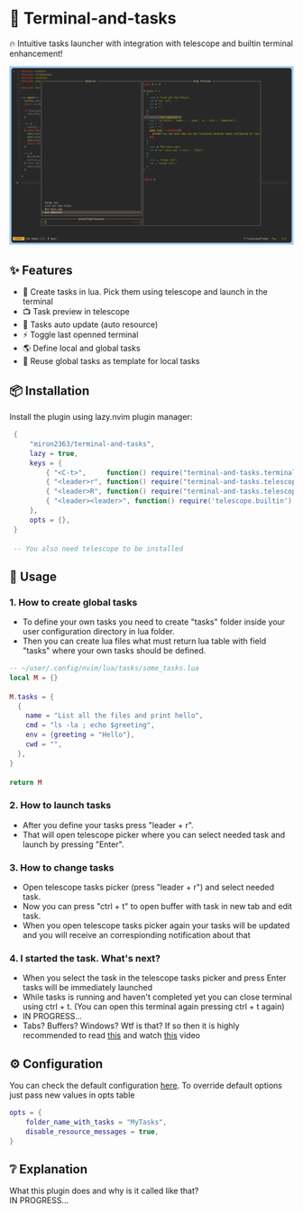 # 🥷 Terminal-and-tasks 

🔥  Intuitive tasks launcher with integration with telescope and builtin terminal enhancement!

![Preview](./demo/preview.png)


## ✨ Features
- 🔭 Create tasks in lua. Pick them using telescope and launch in the terminal
- 📺 Task preview in telescope
- 🤖 Tasks auto update (auto resource)
- ⚡️ Toggle last openned terminal
- 🌎 Define local and global tasks
- 👻 Reuse global tasks as template for local tasks




## 📦 Installation
Install the plugin using lazy.nvim plugin manager:

```lua
 {
     "miron2363/terminal-and-tasks",
     lazy = true,
     keys = {
         { "<C-t>",     function() require("terminal-and-tasks.terminal_tweaks").toggle_last_openned_terminal() end, mode = { "n", "t" } },
         { "<leader>r", function() require("terminal-and-tasks.telescope_tasks").tasks_picker() end },
         { "<leader>R", function() require("terminal-and-tasks.telescope_tasks").run_last_runned_task() end },
         { "<leader><leader>", function() require('telescope.builtin').buffers({path_display = {'tail'}, sort_mru = true, ignore_current_buffer = true}) end}
     },
     opts = {},
 }

 -- You also need telescope to be installed
```


## 🚀 Usage
### 1. How to create global tasks
- To define your own tasks you need to create "tasks" folder inside your user configuration directory in lua folder.  
- Then you can create lua files what must return lua table with field "tasks" where your own tasks should be defined.
```lua
-- ~/user/.config/nvim/lua/tasks/some_tasks.lua 
local M = {}

M.tasks = {
  {
    name = "List all the files and print hello",
    cmd = "ls -la ; echo $greeting",
    env = {greeting = "Hello"},
    cwd = "",
  },
}

return M

```

### 2. How to launch tasks
- After you define your tasks press "leader + r".
- That will open telescope picker where you can select needed task and launch by pressing "Enter".

### 3. How to change tasks
- Open telescope tasks picker (press "leader + r") and select needed task.      
- Now you can press "ctrl + t" to open buffer with task in new tab and edit task.   
- When you open telescope tasks picker again your tasks will be updated and you will receive an correspionding notification about that

### 4. I started the task. What's next?
- When you select the task in the telescope tasks picker and press Enter tasks will be immediately launched
- While tasks is running and haven't completed yet you can close terminal using ctrl + t. (You can open this terminal again pressing ctrl + t again)
- IN PROGRESS...
- Tabs? Buffers? Windows? Wtf is that? If so then it is highly recommended to read [this](https://betterprogramming.pub/50-vim-mode-tips-for-ide-users-f7b525a794b3#:~:text=colorless%20diff%20command.-,67.%20Vim%20tabs,-It%20must%20be) and watch [this](https://www.youtube.com/watch?v=_6OqJrdbfs0&t=221s) video

## ⚙️ Configuration
You can check the default configuration [here](./lua/terminal-and-tasks/config.lua). To override default options just pass new values in opts table
```lua
opts = {
    folder_name_with_tasks = "MyTasks",
    disable_resource_messages = true,
}
```



## ❔ Explanation
What this plugin does and why is it called like that?   
IN PROGRESS...

